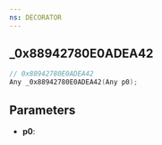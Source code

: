 ```yaml
---
ns: DECORATOR
---
```

## _0x88942780E0ADEA42

```c
// 0x88942780E0ADEA42
Any _0x88942780E0ADEA42(Any p0);
```

## Parameters
* **p0**:
